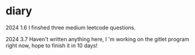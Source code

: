 # diary
2024 1.6 I finshed three medium leetcode questions.



2024 3.7 Haven't written anything here, I 'm working on the gitlet program right now, hope to finish it in 10 days!
